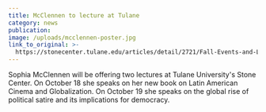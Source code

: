 ```yaml
---
title: McClennen to lecture at Tulane
category: news
publication:
image: /uploads/mcclennen-poster.jpg
link_to_original: >-
  https://stonecenter.tulane.edu/articles/detail/2721/Fall-Events-and-Lectures-by-the-Department-of-Spanish-and-Portuguese-
---
```


Sophia McClennen will be offering two lectures at Tulane University's Stone Center. On October 18 she speaks on her new book on Latin American Cinema and Globalization. On October 19 she speaks on the global rise of political satire and its implications for democracy.